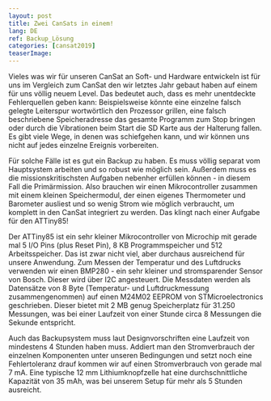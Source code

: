```yaml
---
layout: post
title: Zwei CanSats in einem!
lang: DE
ref: Backup_Lösung
categories: [cansat2019]
teaserImage: 
---
```


Vieles was wir für unseren CanSat an Soft- und Hardware entwickeln ist für uns im Vergleich zum CanSat den wir letztes Jahr gebaut haben auf einem für uns völlig neuem Level. Das bedeutet auch, dass es mehr unentdeckte Fehlerquellen geben kann: Beispielsweise könnte eine einzelne falsch gelegte Leiterspur wortwörtlich den Prozessor grillen, eine falsch beschriebene Speicheradresse das gesamte Programm zum Stop bringen oder durch die Vibrationen beim Start die SD Karte aus der Halterung fallen. Es gibt viele Wege, in denen was schiefgehen kann, und wir können uns nicht auf jedes einzelne Ereignis vorbereiten.

Für solche Fälle ist es gut ein Backup zu haben. Es muss völlig separat vom Hauptsystem arbeiten und so robust wie möglich sein. Außerdem muss es die missionskritischsten Aufgaben nebenher erfüllen können - in diesem Fall die Primärmission. 
Also brauchen wir einen Mikrocontroller zusammen mit einem kleinen Speichermodul, der einen eigenes Thermometer und Barometer ausliest und so wenig Strom wie möglich verbraucht, um komplett in den CanSat integriert zu werden. 
Das klingt nach einer Aufgabe für den ATTiny85!

Der ATTiny85 ist ein sehr kleiner Mikrocontroller von Microchip mit gerade mal 5 I/O Pins (plus Reset Pin), 8 KB Programmspeicher und 512 Arbeitsspeicher. Das ist zwar nicht viel, aber durchaus ausreichend für unsere Anwendung.
Zum Messen der Temperatur und des Luftdrucks verwenden wir einen BMP280 - ein sehr kleiner und stromsparender Sensor von Bosch. Dieser wird über I2C angesteuert. Die Messdaten werden als Datensätze von 8 Byte (Temperatur- und Luftdruckmessung zusammengenommen) auf einen M24M02 EEPROM von STMicroelectronics geschrieben. Dieser bietet mit 2 MB genug Speicherplatz für 31.250 Messungen, was bei einer Laufzeit von einer Stunde circa 8 Messungen die Sekunde entspricht.

Auch das Backupsystem muss laut Designvorschriften eine Laufzeit von mindestens 4 Stunden haben muss. Addiert man den Stromverbrauch der einzelnen Komponenten unter unseren Bedingungen und setzt noch eine Fehlertoleranz drauf kommen wir auf einen Stromverbrauch von gerade mal 7 mA. Eine typische 12 mm Lithiumknopfzelle hat eine durchschnittliche Kapazität von 35 mAh, was bei unserem Setup für mehr als 5 Stunden ausreicht. 
